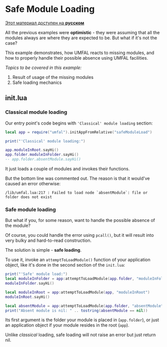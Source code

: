 # Safe Module Loading
[Этот материал доступен на **русском**](https://github.com/AtomicScience/UMFAL/blob/master/examples/04-safeModuleLoading/README-ru.md)

All the previous examples were **optimistic** - they were assuming that all the modules always are where they are expected to be. But what if it's not the case?

This example demonstrates, how UMFAL reacts to missing modules, and how to properly handle their possible absence using UMFAL facilities.

*Topics to be covered in this example:*
1. Result of usage of the missing modules
2. Safe loading mechanics

## init.lua
### Classical module loading
Our entry point's code begins with `'Classical' module loading` section:

```lua
local app = require("umfal").initAppFromRelative("safeModuleLoad")

print("'Classical' module loading:")

app.moduleInRoot.sayHi()
app.folder.moduleInFolder.sayHi()
-- app.folder.absentModule.sayHi()
```

It just loads a couple of modules and invokes their functions.

But the bottom line was commented out. The reason is that it would've caused an error otherwise:
```
/lib/umfal.lua:217 : Failed to load node `absentModule`: file or folder does not exist
```
### Safe module loading
But what if you, for some reason, want to handle the possible absence of the module?

Of course, you could handle the error using `pcall()`, but it will result into very bulky and hard-to-read construction.

The solution is simple - **safe loading**.

To use it, invoke an `attemptToLoadModule()` function of your application object, like it's done in the second section of the `init.lua`:
```lua
print("'Safe' module load:")
local moduleInFolder = app:attemptToLoadModule(app.folder, "moduleInFolder")
moduleInFolder.sayHi()

local moduleInRoot = app:attemptToLoadModule(app, "moduleInRoot")
moduleInRoot.sayHi()

local absentModule = app:attemptToLoadModule(app.folder, "absentModule")
print("Absent module is nil: " .. tostring(absentModule == nil))
```

Its first argument is the folder your module is placed in (`app.folder`), or just an application object if your module resides in the root (`app`).

Unlike *classical* loading, safe loading will not raise an error but just return nil.